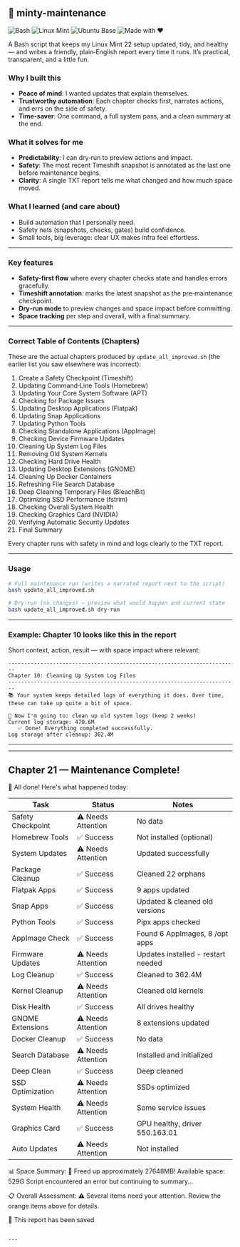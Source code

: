 ## 🍃 minty-maintenance

![Bash](https://img.shields.io/badge/Bash-4EAA25?logo=gnu-bash&logoColor=white)
![Linux Mint](https://img.shields.io/badge/Linux%20Mint-87CF3E?logo=linuxmint&logoColor=white)
![Ubuntu Base](https://img.shields.io/badge/Ubuntu%2024.04%20base-E95420?logo=ubuntu&logoColor=white)
![Made with ❤️](https://img.shields.io/badge/Made%20with-%E2%9D%A4-red)

A Bash script that keeps my Linux Mint 22 setup updated, tidy, and healthy — and writes a friendly, plain‑English report every time it runs. It’s practical, transparent, and a little fun.

### Why I built this
- **Peace of mind**: I wanted updates that explain themselves.
- **Trustworthy automation**: Each chapter checks first, narrates actions, and errs on the side of safety.
- **Time-saver**: One command, a full system pass, and a clean summary at the end.

### What it solves for me
- **Predictability**: I can dry‑run to preview actions and impact.
- **Safety**: The most recent Timeshift snapshot is annotated as the last one before maintenance begins.
- **Clarity**: A single TXT report tells me what changed and how much space moved.

### What I learned (and care about)
- Build automation that I personally need.
- Safety nets (snapshots, checks, gates) build confidence.
- Small tools, big leverage: clear UX makes infra feel effortless.

---

### Key features
- **Safety-first flow** where every chapter checks state and handles errors gracefully.
- **Timeshift annotation**: marks the latest snapshot as the pre‑maintenance checkpoint.
- **Dry‑run mode** to preview changes and space impact before committing.
- **Space tracking** per step and overall, with a final summary.

---

### Correct Table of Contents (Chapters)
These are the actual chapters produced by `update_all_improved.sh` (the earlier list you saw elsewhere was incorrect):

1) Create a Safety Checkpoint (Timeshift)
2) Updating Command‑Line Tools (Homebrew)
3) Updating Your Core System Software (APT)
4) Checking for Package Issues
5) Updating Desktop Applications (Flatpak)
6) Updating Snap Applications
7) Updating Python Tools
8) Checking Standalone Applications (AppImage)
9) Checking Device Firmware Updates
10) Cleaning Up System Log Files
11) Removing Old System Kernels
12) Checking Hard Drive Health
13) Updating Desktop Extensions (GNOME)
14) Cleaning Up Docker Containers
15) Refreshing File Search Database
16) Deep Cleaning Temporary Files (BleachBit)
17) Optimizing SSD Performance (fstrim)
18) Checking Overall System Health
19) Checking Graphics Card (NVIDIA)
20) Verifying Automatic Security Updates
21) Final Summary

Every chapter runs with safety in mind and logs clearly to the TXT report.

---

### Usage
```bash
# Full maintenance run (writes a narrated report next to the script)
bash update_all_improved.sh

# Dry‑run (no changes) — preview what would happen and current state
bash update_all_improved.sh dry-run
```

---

### Example: Chapter 10 looks like this in the report
Short context, action, result — with space impact where relevant:

```text
------------------------------------------------------------------------
Chapter 10: Cleaning Up System Log Files
------------------------------------------------------------------------
📚 Your system keeps detailed logs of everything it does. Over time,
these can take up quite a bit of space.

🔧 Now I'm going to: clean up old system logs (keep 2 weeks)
Current log storage: 470.6M
   ✅ Done! Everything completed successfully.
Log storage after cleanup: 362.4M
```

---

------------------------------------------------------------
Chapter 21 — Maintenance Complete!
------------------------------------------------------------


🎉 All done! Here's what happened today:


Task                           | Status               | Notes                         
------------------------------ | -------------------- | ------------------------------
Safety Checkpoint              | ⚠️ Needs Attention | No data                       
Homebrew Tools                 | ✅ Success          | Not installed (optional)      
System Updates                 | ⚠️ Needs Attention | Updated successfully          
Package Cleanup                | ✅ Success          | Cleaned 22 orphans            
Flatpak Apps                   | ✅ Success          | 9 apps updated                
Snap Apps                      | ✅ Success          | Updated & cleaned old versions
Python Tools                   | ✅ Success          | Pipx apps checked             
AppImage Check                 | ✅ Success          | Found 6 AppImages, 8 /opt apps
Firmware Updates               | ⚠️ Needs Attention | Updates installed - restart needed
Log Cleanup                    | ✅ Success          | Cleaned to 362.4M             
Kernel Cleanup                 | ⚠️ Needs Attention | Cleaned old kernels           
Disk Health                    | ✅ Success          | All drives healthy            
GNOME Extensions               | ⚠️ Needs Attention | 8 extensions updated          
Docker Cleanup                 | ✅ Success          | No data                       
Search Database                | ⚠️ Needs Attention | Installed and initialized     
Deep Clean                     | ✅ Success          | Deep cleaned                  
SSD Optimization               | ⚠️ Needs Attention | SSDs optimized                
System Health                  | ⚠️ Needs Attention | Some service issues           
Graphics Card                  | ✅ Success          | GPU healthy, driver 550.163.01
Auto Updates                   | ⚠️ Needs Attention | Not installed                 

📊 Space Summary:
   🎉 Freed up approximately 27648MB!
   Available space: 529G
Script encountered an error but continuing to summary...

📋 Overall Assessment:
   ⚠️ Several items need your attention.
   Review the orange items above for details.

💾 This report has been saved
```

---

